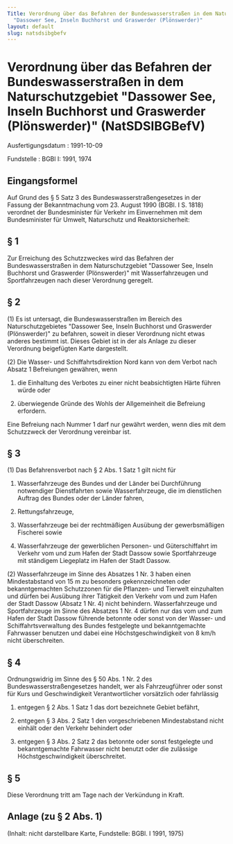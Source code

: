```yaml
---
Title: Verordnung über das Befahren der Bundeswasserstraßen in dem Naturschutzgebiet
  "Dassower See, Inseln Buchhorst und Graswerder (Plönswerder)"
layout: default
slug: natsdsibgbefv
---
```


# Verordnung über das Befahren der Bundeswasserstraßen in dem Naturschutzgebiet "Dassower See, Inseln Buchhorst und Graswerder (Plönswerder)" (NatSDSIBGBefV)

Ausfertigungsdatum
:   1991-10-09

Fundstelle
:   BGBl I: 1991, 1974



## Eingangsformel

Auf Grund des § 5 Satz 3 des Bundeswasserstraßengesetzes in der
Fassung der Bekanntmachung vom 23. August 1990 (BGBl. I S. 1818)
verordnet der Bundesminister für Verkehr im Einvernehmen mit dem
Bundesminister für Umwelt, Naturschutz und Reaktorsicherheit:


## § 1

Zur Erreichung des Schutzzweckes wird das Befahren der
Bundeswasserstraßen in dem Naturschutzgebiet "Dassower See, Inseln
Buchhorst und Graswerder (Plönswerder)" mit Wasserfahrzeugen und
Sportfahrzeugen nach dieser Verordnung geregelt.


## § 2

(1) Es ist untersagt, die Bundeswasserstraßen im Bereich des
Naturschutzgebietes "Dassower See, Inseln Buchhorst und Graswerder
(Plönswerder)" zu befahren, soweit in dieser Verordnung nicht etwas
anderes bestimmt ist. Dieses Gebiet ist in der als Anlage zu dieser
Verordnung beigefügten Karte dargestellt.

(2) Die Wasser- und Schiffahrtsdirektion Nord kann von dem Verbot nach
Absatz 1 Befreiungen gewähren, wenn

1.  die Einhaltung des Verbotes zu einer nicht beabsichtigten Härte führen
    würde oder


2.  überwiegende Gründe des Wohls der Allgemeinheit die Befreiung
    erfordern.



Eine Befreiung nach Nummer 1 darf nur gewährt werden, wenn dies mit
dem Schutzzweck der Verordnung vereinbar ist.


## § 3

(1) Das Befahrensverbot nach § 2 Abs. 1 Satz 1 gilt nicht für

1.  Wasserfahrzeuge des Bundes und der Länder bei Durchführung notwendiger
    Dienstfahrten sowie Wasserfahrzeuge, die im dienstlichen Auftrag des
    Bundes oder der Länder fahren,


2.  Rettungsfahrzeuge,


3.  Wasserfahrzeuge bei der rechtmäßigen Ausübung der gewerbsmäßigen
    Fischerei sowie


4.  Wasserfahrzeuge der gewerblichen Personen- und Güterschiffahrt im
    Verkehr vom und zum Hafen der Stadt Dassow sowie Sportfahrzeuge mit
    ständigem Liegeplatz im Hafen der Stadt Dassow.




(2) Wasserfahrzeuge im Sinne des Absatzes 1 Nr. 3 haben einen
Mindestabstand von 15 m zu besonders gekennzeichneten oder
bekanntgemachten Schutzzonen für die Pflanzen- und Tierwelt
einzuhalten und dürfen bei Ausübung ihrer Tätigkeit den Verkehr vom
und zum Hafen der Stadt Dassow (Absatz 1 Nr. 4) nicht behindern.
Wasserfahrzeuge und Sportfahrzeuge im Sinne des Absatzes 1 Nr. 4
dürfen nur das vom und zum Hafen der Stadt Dassow führende betonnte
oder sonst von der Wasser- und Schiffahrtsverwaltung des Bundes
festgelegte und bekanntgemachte Fahrwasser benutzen und dabei eine
Höchstgeschwindigkeit von 8 km/h nicht überschreiten.


## § 4

Ordnungswidrig im Sinne des § 50 Abs. 1 Nr. 2 des
Bundeswasserstraßengesetzes handelt, wer als Fahrzeugführer oder sonst
für Kurs und Geschwindigkeit Verantwortlicher vorsätzlich oder
fahrlässig

1.  entgegen § 2 Abs. 1 Satz 1 das dort bezeichnete Gebiet befährt,


2.  entgegen § 3 Abs. 2 Satz 1 den vorgeschriebenen Mindestabstand nicht
    einhält oder den Verkehr behindert oder


3.  entgegen § 3 Abs. 2 Satz 2 das betonnte oder sonst festgelegte und
    bekanntgemachte Fahrwasser nicht benutzt oder die zulässige
    Höchstgeschwindigkeit überschreitet.





## § 5

Diese Verordnung tritt am Tage nach der Verkündung in Kraft.


## Anlage (zu § 2 Abs. 1)

(Inhalt: nicht darstellbare Karte,
Fundstelle: BGBl. I 1991, 1975)

